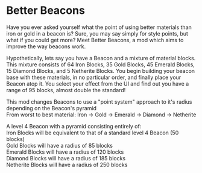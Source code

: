 # Better Beacons

Have you ever asked yourself what the point of using better materials than iron or gold in a beacon is? Sure, you may say simply for style points, but what if you could get more? Meet Better Beacons, a mod which aims to improve the way beacons work.

Hypothetically, lets say you have a Beacon and a mixture of material blocks. This mixture consists of 64 Iron Blocks, 35 Gold Blocks, 45 Emerald Blocks, 15 Diamond Blocks, and 5 Netherite Blocks. You begin building your beacon base with these materials, in no particular order, and finally place your Beacon atop it. You select your effect from the UI and find out you have a range of 95 blocks, almost double the standard!

This mod changes Beacons to use a "point system" approach to it's radius depending on the Beacon's pyramid\
From worst to best material: Iron -> Gold -> Emerald -> Diamond -> Netherite

A level 4 Beacon with a pyramid consisting entirely of:\
Iron Blocks will be equivalent to that of a standard level 4 Beacon (50 blocks)\
Gold Blocks will have a radius of 85 blocks\
Emerald Blocks will have a radius of 120 blocks\
Diamond Blocks will have a radius of 185 blocks\
Netherite Blocks will have a radius of 250 blocks

